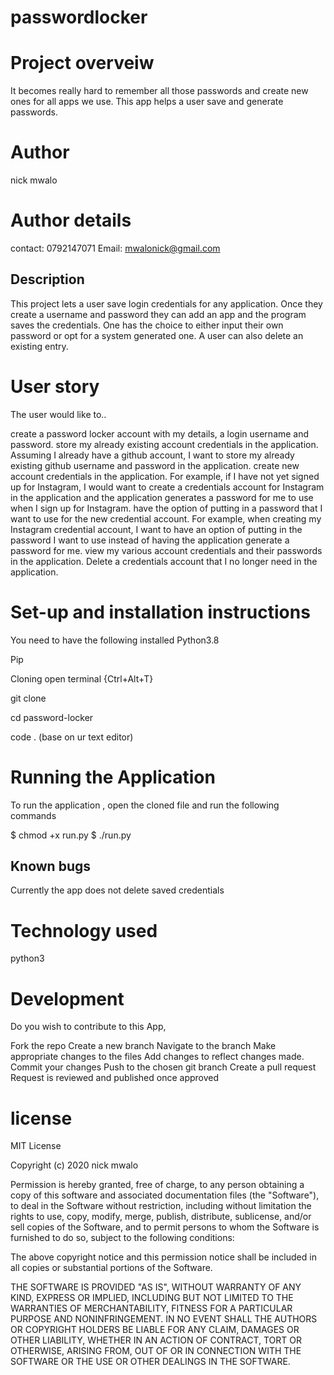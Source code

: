 # passwordlocker

# Project overveiw
It becomes really hard to remember all those passwords and create new ones for all apps we use. This app helps a user save and generate passwords.

# Author
nick mwalo

# Author details
contact: 0792147071
Email: mwalonick@gmail.com

## Description
This project lets a user save login credentials for any application. Once they create a username and password they can add an app and the program saves the credentials. One has the choice to either input their own password or opt for a system generated one. A user can also delete an existing entry.

# User story
The user would like to..

create a password locker account with my details, a login username and password. store my already existing account credentials in the application. Assuming I already have a github account, I want to store my already existing github username and password in the application. create new account credentials in the application. For example, if I have not yet signed up for Instagram, I would want to create a credentials account for Instagram in the application and the application generates a password for me to use when I sign up for Instagram. have the option of putting in a password that I want to use for the new credential account. For example, when creating my Instagram credential account, I want to have an option of putting in the password I want to use instead of having the application generate a password for me. view my various account credentials and their passwords in the application. Delete a credentials account that I no longer need in the application.

 # Set-up and installation instructions

You need to have the following installed
Python3.8

Pip

Cloning
open terminal {Ctrl+Alt+T}

git clone

cd password-locker

code . (base on ur text editor)

# Running the Application
To run the application , open the cloned file and run the following commands

$ chmod +x run.py $ ./run.py

## Known bugs
Currently the app does not delete saved credentials

# Technology used
python3

# Development
Do you wish to contribute to this App,

Fork the repo Create a new branch Navigate to the branch Make appropriate changes to the files Add changes to reflect changes made. Commit your changes Push to the chosen git branch Create a pull request Request is reviewed and published once approved

# license
MIT License

Copyright (c) 2020 nick mwalo

Permission is hereby granted, free of charge, to any person obtaining a copy of this software and associated documentation files (the "Software"), to deal in the Software without restriction, including without limitation the rights to use, copy, modify, merge, publish, distribute, sublicense, and/or sell copies of the Software, and to permit persons to whom the Software is furnished to do so, subject to the following conditions:

The above copyright notice and this permission notice shall be included in all copies or substantial portions of the Software.

THE SOFTWARE IS PROVIDED "AS IS", WITHOUT WARRANTY OF ANY KIND, EXPRESS OR IMPLIED, INCLUDING BUT NOT LIMITED TO THE WARRANTIES OF MERCHANTABILITY, FITNESS FOR A PARTICULAR PURPOSE AND NONINFRINGEMENT. IN NO EVENT SHALL THE AUTHORS OR COPYRIGHT HOLDERS BE LIABLE FOR ANY CLAIM, DAMAGES OR OTHER LIABILITY, WHETHER IN AN ACTION OF CONTRACT, TORT OR OTHERWISE, ARISING FROM, OUT OF OR IN CONNECTION WITH THE SOFTWARE OR THE USE OR OTHER DEALINGS IN THE SOFTWARE.